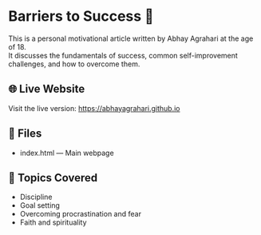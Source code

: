 # Barriers to Success 🧭
This is a personal motivational article written by Abhay Agrahari at the age of 18.  
It discusses the fundamentals of success, common self-improvement challenges, and how to overcome them.

## 🌐 Live Website
Visit the live version: https://abhayagrahari.github.io

## 📁 Files
- index.html — Main webpage

## 🧠 Topics Covered
- Discipline
- Goal setting
- Overcoming procrastination and fear
- Faith and spirituality
